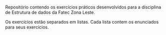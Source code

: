 Repositório contendo os exercícios práticos desenvolvidos para a disciplina de Estrutura de dados da Fatec Zona Leste.

Os exercícios estão separados em listas. Cada lista contem os enunciados para seus exercícios.

